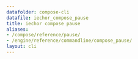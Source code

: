 ```yaml
---
datafolder: compose-cli
datafile: iechor_compose_pause
title: iechor compose pause
aliases:
- /compose/reference/pause/
- /engine/reference/commandline/compose_pause/
layout: cli
---
```


<!--
Sorry, but the contents of this page are automatically generated from
iEchor's source code. If you want to suggest a change to the text that appears
here, you'll need to find the string by searching this repo:
https://github.com/iechor/compose
-->
